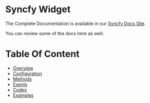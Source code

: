 # Syncfy Widget

The Complete Documentation is available in our [Syncfy Docs Site](<https://syncfy.com/w/en/sync/public/app/(section:docs/mx/sync/widget/overview)>).

You can review some of the docs here as well.

# Table Of Content

- [Overview](https://github.com/Paybook/sync-widget/tree/master/docs/overview.md)
- [Configuration](https://github.com/Paybook/sync-widget/tree/master/docs/config.md)
- [Methods](https://github.com/Paybook/sync-widget/tree/master/docs/methods.md)
- [Events](https://github.com/Paybook/sync-widget/tree/master/docs/events.md)
- [Codes](https://github.com/Paybook/sync-widget/tree/master/docs/codes.md)
- [Examples](https://github.com/Paybook/sync-widget/tree/master/docs/examples.md)
